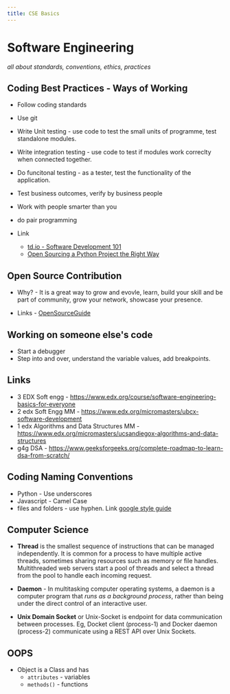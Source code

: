 ```yaml
---
title: CSE Basics
---
```


# Software Engineering

*all about standards, conventions, ethics, practices*

## Coding Best Practices - Ways of Working

- Follow coding standards
- Use git
- Write Unit testing - use code to test the small units of programme, test standalone modules.
- Write integration testing - use code to test if modules work correclty when connected together.
- Do funcitonal testing - as a tester, test the functionality of the application.
- Test business outcomes, verify by business people
- Work with people smarter than you
- do pair programming

- Link
  - [td.io - Software Development 101](https://www.patricksoftwareblog.com/software-development-checklist-for-python-applications/)
  - [Open Sourcing a Python Project the Right Way](https://jeffknupp.com/blog/2013/08/16/open-sourcing-a-python-project-the-right-way/)

## Open Source Contribution

- Why? - It is a great way to grow and evovle, learn, build your skill and be part of community, grow your network, showcase your presence.

- Links - [OpenSourceGuide](https://opensource.guide/)

## Working on someone else's code

- Start a debugger
- Step into and over, understand the variable values, add breakpoints.

## Links

- 3 EDX Soft engg - <https://www.edx.org/course/software-engineering-basics-for-everyone>
- 2 edx Soft Engg MM - <https://www.edx.org/micromasters/ubcx-software-development>
- 1 edx Algorithms and Data Structures MM - <https://www.edx.org/micromasters/ucsandiegox-algorithms-and-data-structures>
- g4g DSA - <https://www.geeksforgeeks.org/complete-roadmap-to-learn-dsa-from-scratch/>

## Coding Naming Conventions

- Python - Use underscores
- Javascript - Camel Case
- files and folders - use hyphen. Link [google style guide](https://developers.google.com/style/filenames#naming-guidelines)

## Computer Science

- **Thread** is the smallest sequence of instructions that can be managed independently. It is common for a process to have multiple active threads, sometimes sharing resources such as memory or file handles. Multithreaded web servers start a pool of threads and select a thread from the pool to handle each incoming request.

- **Daemon** - In multitasking computer operating systems, a daemon is a computer program that *runs as a background process*, rather than being under the direct control of an interactive user.

- **Unix Domain Socket** or Unix-Socket is endpoint for data communication between processes. Eg, Docket client (process-1) and Docker daemon (process-2) communicate using a REST API over Unix Sockets.

## OOPS

- Object is a Class and has
  - `attributes` - variables
  - `methods()` - functions
